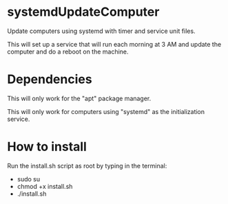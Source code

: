 # systemdUpdateComputer
Update computers using systemd with timer and service unit files. 

This will set up a service that will run each morning at 3 AM and update the computer and do a reboot on the machine.
# Dependencies
This will only work for the "apt" package manager.

This will only work for computers using "systemd" as the initialization service.
# How to install
Run the install.sh script as root by typing in the terminal:
- sudo su
- chmod +x install.sh
- ./install.sh
